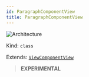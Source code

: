 ```yaml
---
id: ParagraphComponentView
title: ParagraphComponentView
---
```


![Architecture](https://img.shields.io/badge/architecture-new_only-blue)

Kind: `class`

Extends: [`ViewComponentView`](ViewComponentView)

> **EXPERIMENTAL**
